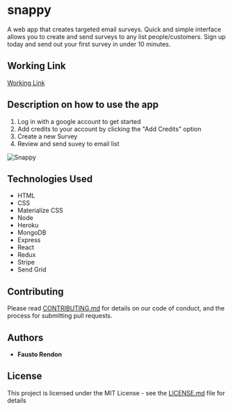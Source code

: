 # snappy

A web app that creates targeted email surveys. Quick and simple interface allows you to create and send surveys to any list people/customers. Sign up today and send out your first survey in under 10 minutes.

## Working Link

[Working Link](https://snappy-us.herokuapp.com/)

## Description on how to use the app

1. Log in with a google account to get started
2. Add credits to your account by clicking the "Add Credits" option
3. Create a new Survey
4. Review and send suvey to email list

![Snappy]()

## Technologies Used

- HTML
- CSS
- Materialize CSS
- Node
- Heroku
- MongoDB
- Express
- React
- Redux
- Stripe
- Send Grid

## Contributing

Please read [CONTRIBUTING.md](https://gist.github.com/PurpleBooth/b24679402957c63ec426) for details on our code of conduct, and the process for submitting pull requests.

## Authors

- **Fausto Rendon**

## License

This project is licensed under the MIT License - see the [LICENSE.md](LICENSE.md) file for details

